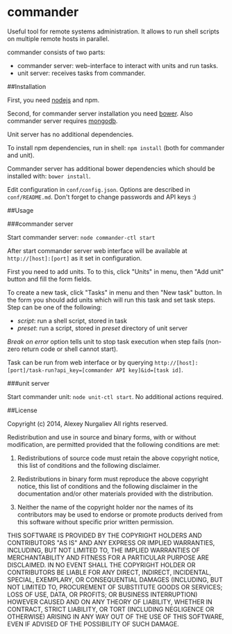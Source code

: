 commander
=========

Useful tool for remote systems administration. It allows to run shell scripts on multiple remote hosts in parallel.

commander consists of two parts: 

* commander server: web-interface to interact with units and run tasks.
* unit server: receives tasks from commander. 

##Installation

First, you need [nodejs](http://nodejs.org) and npm.

Second, for commander server installation you need [bower](http://bower.io). Also commander server 
requires [mongodb](http://mongodb.org). 

Unit server has no additional dependencies.

To install npm dependencies, run in shell: `npm install` (both for commander and unit). 

Commander server has additional bower dependencies which should be installed with: `bower install`.

Edit configuration in `conf/config.json`. Options are described in `conf/README.md`. Don't forget to 
change passwords and API keys :)

##Usage

###commander server

Start commander server: `node commander-ctl start`
 
After start commander server web interface will be available at `http://[host]:[port]` as it set in configuration.

First you need to add units. To to this, click "Units" in menu, then "Add unit" button and fill the form fields.

To create a new task, click "Tasks" in menu and then "New task" button. In the form you should add units which will
run this task and set task steps. Step can be one of the following:

* _script_: run a shell script, stored in task
* _preset_: run a script, stored in _preset_ directory of unit server

_Break on error_ option tells unit to stop task execution when step fails (non-zero return code or shell cannot start).

Task can be run from web interface or by querying `http://[host]:[port]/task-run?api_key=[commander API key]&id=[task id]`.

###unit server

Start commander unit: `node unit-ctl start`. No additional actions required. 

##License

Copyright (c) 2014, Alexey Nurgaliev
All rights reserved.

Redistribution and use in source and binary forms, with or without modification, are permitted provided that the 
following conditions are met:

1. Redistributions of source code must retain the above copyright notice, this list of conditions and the following 
   disclaimer.

2. Redistributions in binary form must reproduce the above copyright notice, this list of conditions and the 
   following disclaimer in the documentation and/or other materials provided with the distribution.

3. Neither the name of the copyright holder nor the names of its contributors may be used to endorse or promote 
   products derived from this software without specific prior written permission.

THIS SOFTWARE IS PROVIDED BY THE COPYRIGHT HOLDERS AND CONTRIBUTORS "AS IS" AND ANY EXPRESS OR IMPLIED WARRANTIES, 
INCLUDING, BUT NOT LIMITED TO, THE IMPLIED WARRANTIES OF MERCHANTABILITY AND FITNESS FOR A PARTICULAR PURPOSE ARE 
DISCLAIMED. IN NO EVENT SHALL THE COPYRIGHT HOLDER OR CONTRIBUTORS BE LIABLE FOR ANY DIRECT, INDIRECT, INCIDENTAL, 
SPECIAL, EXEMPLARY, OR CONSEQUENTIAL DAMAGES (INCLUDING, BUT NOT LIMITED TO, PROCUREMENT OF SUBSTITUTE GOODS OR 
SERVICES; LOSS OF USE, DATA, OR PROFITS; OR BUSINESS INTERRUPTION) HOWEVER CAUSED AND ON ANY THEORY OF LIABILITY, 
WHETHER IN CONTRACT, STRICT LIABILITY, OR TORT (INCLUDING NEGLIGENCE OR OTHERWISE) ARISING IN ANY WAY OUT OF THE USE 
OF THIS SOFTWARE, EVEN IF ADVISED OF THE POSSIBILITY OF SUCH DAMAGE.
